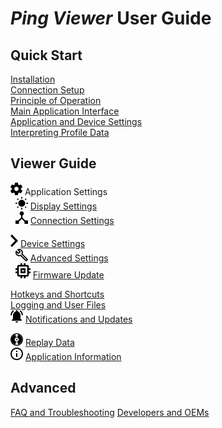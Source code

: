 # *Ping Viewer* User Guide

## Quick Start

[Installation](home#installation)<br />
[Connection Setup](home#connection-setup)<br />
[Principle of Operation](home#principle-of-operation)<br />
[Main Application Interface](home#main-application-interface)<br />
[Application and Device Settings](home#application-and-device-settings)<br />
[Interpreting Profile Data](home#interpreting-profile-data)

## Viewer Guide

![](images/settings_black.svg.png) Application Settings<br />
&nbsp;&nbsp;![](images/sun_black.svg.png) [Display Settings](display-settings)<br />
&nbsp;&nbsp;![](images/connect.svg.png) [Connection Settings](connection-settings)

![](images/arrow.png) [Device Settings](device-settings)<br />
&nbsp;&nbsp;![](images/configure.svg.png) [Advanced Settings](device-settings#advanced-settings)<br />
&nbsp;&nbsp;![](images/chip_black.svg.png) [Firmware Update](firmware-update)<br />

[Hotkeys and Shortcuts](hotkeys-and-shortcuts)<br />
[Logging and User Files](logging-and-user-files)<br />
![](images/bell.svg.png) [Notifications and Updates](notifications-and-updates)<br />

![](images/disk_black.svg.png) [Replay Data](replay-data)<br />
![](images/info_black.svg.png) [Application Information](application-information)

## Advanced

[FAQ and Troubleshooting](faq-and-troubleshooting)
[Developers and OEMs](developers-and-oems)
